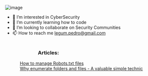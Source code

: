 ![image](https://user-images.githubusercontent.com/29742243/167210860-c6805455-6604-423e-a202-316c433f812f.png)

- 👀 I’m interested in CyberSecurity
- 🌱 I’m currently learning how to code
- 💞️ I’m looking to collaborate on Security Communities
- 📫 How to reach me legum.pedro@gmail.com
      </br></br><h3><span style="padding-left:5em;">Articles:</span></h3>
        &nbsp;&nbsp;&nbsp;&nbsp;&nbsp;&nbsp;<a href="https://medium.com/@peter.analyst/843e04cae360">How to manage Robots.txt files</a></br>
        &nbsp;&nbsp;&nbsp;&nbsp;&nbsp;&nbsp;<a href="https://medium.com/@peter.analyst/why-enumerate-folders-and-files-a-valuable-simple-technic-34c55abdda8a">Why enumerate folders and files - A valuable simple technic</a>
